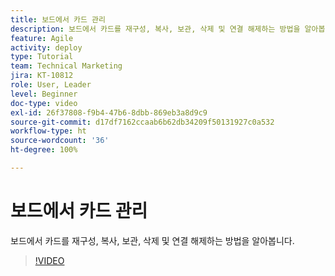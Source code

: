```yaml
---
title: 보드에서 카드 관리
description: 보드에서 카드를 재구성, 복사, 보관, 삭제 및 연결 해제하는 방법을 알아봅니다.
feature: Agile
activity: deploy
type: Tutorial
team: Technical Marketing
jira: KT-10812
role: User, Leader
level: Beginner
doc-type: video
exl-id: 26f37808-f9b4-47b6-8dbb-869eb3a8d9c9
source-git-commit: d17df7162ccaab6b62db34209f50131927c0a532
workflow-type: ht
source-wordcount: '36'
ht-degree: 100%

---
```


# 보드에서 카드 관리

보드에서 카드를 재구성, 복사, 보관, 삭제 및 연결 해제하는 방법을 알아봅니다.

>[!VIDEO](https://video.tv.adobe.com/v/3422923/?quality=12&learn=on&enablevpops&captions=kor)
